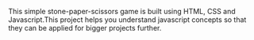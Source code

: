 This simple stone-paper-scissors game is built using HTML, CSS and Javascript.This project helps you understand javascript concepts so that they can be applied for bigger projects further.
